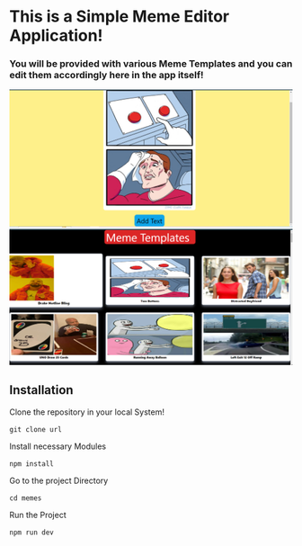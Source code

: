 # This is a Simple Meme Editor Application!

### You will be provided with various Meme Templates and you can edit them accordingly here in the app itself!



![Alt Text](./public/shot1.png)
![Alt Text](./public/shot2.png)


## Installation


Clone the repository in your local System!

```
git clone url

```

Install necessary Modules

```
npm install
```

Go to the project Directory

```
cd memes
```
Run the Project
```
npm run dev
```